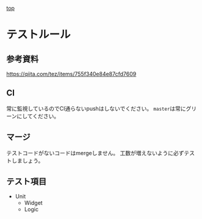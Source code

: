 [top](/README.md)
# テストルール
## 参考資料
https://qiita.com/tez/items/755f340e84e87cfd7609

## CI
常に監視しているのでCI通らないpushはしないでください。
``master``は常にグリーンにしてください。

## マージ
テストコードがないコードはmergeしません。
工数が増えないように必ずテストしましょう。

## テスト項目
- Unit
	- Widget
	- Logic

